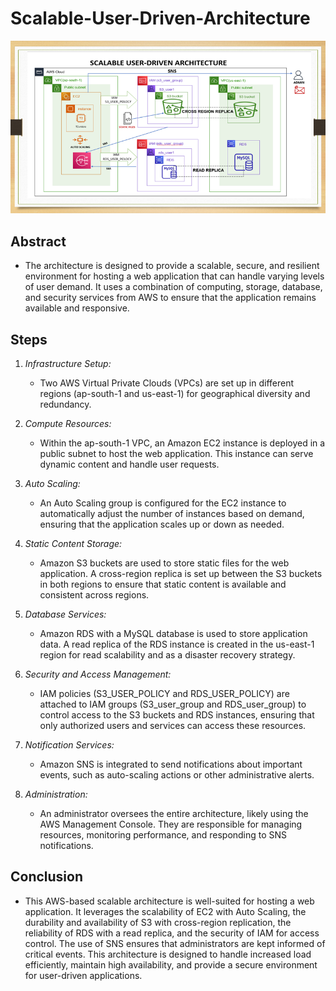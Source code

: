 # Scalable-User-Driven-Architecture


![Scalable-User-Driven-Architecture](Scalable-user-driven-architecture.png)

## Abstract

- The architecture is designed to provide a scalable, secure, and resilient environment for hosting a web application that can handle varying levels of user demand. It uses a combination of computing, storage, database, and security services from AWS to ensure that the application remains available and responsive.

## Steps 

1. *Infrastructure Setup:*
   - Two AWS Virtual Private Clouds (VPCs) are set up in different regions (ap-south-1 and us-east-1) for geographical diversity and redundancy.

2. *Compute Resources:*
   - Within the ap-south-1 VPC, an Amazon EC2 instance is deployed in a public subnet to host the web application. This instance can serve dynamic content and handle user requests.

3. *Auto Scaling:*
   - An Auto Scaling group is configured for the EC2 instance to automatically adjust the number of instances based on demand, ensuring that the application scales up or down as needed.

4. *Static Content Storage:*
   - Amazon S3 buckets are used to store static files for the web application. A cross-region replica is set up between the S3 buckets in both regions to ensure that static content is available and consistent across regions.

5. *Database Services:*
   - Amazon RDS with a MySQL database is used to store application data. A read replica of the RDS instance is created in the us-east-1 region for read scalability and as a disaster recovery strategy.

6. *Security and Access Management:*
   - IAM policies (S3_USER_POLICY and RDS_USER_POLICY) are attached to IAM groups (S3_user_group and RDS_user_group) to control access to the S3 buckets and RDS instances, ensuring that only authorized users and services can access these resources.

7. *Notification Services:*
   - Amazon SNS is integrated to send notifications about important events, such as auto-scaling actions or other administrative alerts.

8. *Administration:*
   - An administrator oversees the entire architecture, likely using the AWS Management Console. They are     responsible for managing resources, monitoring performance, and responding to SNS notifications.


## Conclusion

- This AWS-based scalable architecture is well-suited for hosting a web application. It leverages the scalability of EC2 with Auto Scaling, the durability and availability of S3 with cross-region replication, the reliability of RDS with a read replica, and the security of IAM for access control. The use of SNS ensures that administrators are kept informed of critical events. This architecture is designed to handle increased load efficiently, maintain high availability, and provide a secure environment for user-driven applications.